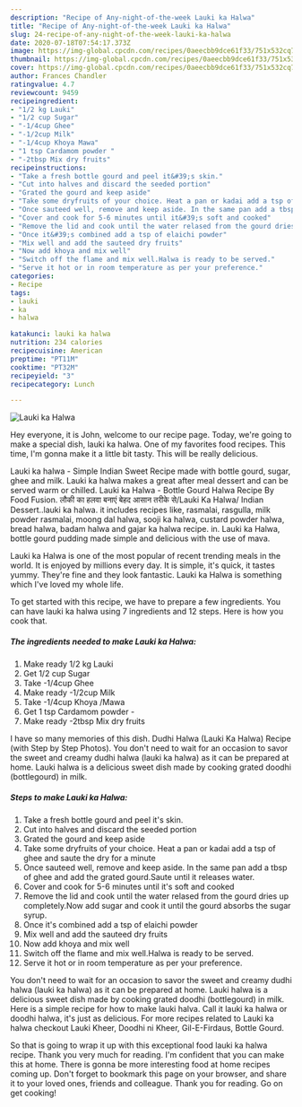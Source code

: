```yaml
---
description: "Recipe of Any-night-of-the-week Lauki ka Halwa"
title: "Recipe of Any-night-of-the-week Lauki ka Halwa"
slug: 24-recipe-of-any-night-of-the-week-lauki-ka-halwa
date: 2020-07-18T07:54:17.373Z
image: https://img-global.cpcdn.com/recipes/0aeecbb9dce61f33/751x532cq70/lauki-ka-halwa-recipe-main-photo.jpg
thumbnail: https://img-global.cpcdn.com/recipes/0aeecbb9dce61f33/751x532cq70/lauki-ka-halwa-recipe-main-photo.jpg
cover: https://img-global.cpcdn.com/recipes/0aeecbb9dce61f33/751x532cq70/lauki-ka-halwa-recipe-main-photo.jpg
author: Frances Chandler
ratingvalue: 4.7
reviewcount: 9459
recipeingredient:
- "1/2 kg Lauki"
- "1/2 cup Sugar"
- "-1/4cup Ghee"
- "-1/2cup Milk"
- "-1/4cup Khoya Mawa"
- "1 tsp Cardamom powder "
- "-2tbsp Mix dry fruits"
recipeinstructions:
- "Take a fresh bottle gourd and peel it&#39;s skin."
- "Cut into halves and discard the seeded portion"
- "Grated the gourd and keep aside"
- "Take some dryfruits of your choice. Heat a pan or kadai add a tsp of ghee and saute the dry for a minute"
- "Once sauteed well, remove and keep aside. In the same pan add a tbsp of ghee and add the grated gourd.Saute until it releases water."
- "Cover and cook for 5-6 minutes until it&#39;s soft and cooked"
- "Remove the lid and cook until the water relased from the gourd dries up completely.Now add sugar and cook it until the gourd absorbs the sugar syrup."
- "Once it&#39;s combined add a tsp of elaichi powder"
- "Mix well and add the sauteed dry fruits"
- "Now add khoya and mix well"
- "Switch off the flame and mix well.Halwa is ready to be served."
- "Serve it hot or in room temperature as per your preference."
categories:
- Recipe
tags:
- lauki
- ka
- halwa

katakunci: lauki ka halwa 
nutrition: 234 calories
recipecuisine: American
preptime: "PT11M"
cooktime: "PT32M"
recipeyield: "3"
recipecategory: Lunch

---
```



![Lauki ka Halwa](https://img-global.cpcdn.com/recipes/0aeecbb9dce61f33/751x532cq70/lauki-ka-halwa-recipe-main-photo.jpg)

Hey everyone, it is John, welcome to our recipe page. Today, we're going to make a special dish, lauki ka halwa. One of my favorites food recipes. This time, I'm gonna make it a little bit tasty. This will be really delicious.

Lauki ka halwa - Simple Indian Sweet Recipe made with bottle gourd, sugar, ghee and milk. Lauki ka halwa makes a great after meal dessert and can be served warm or chilled. Lauki ka Halwa - Bottle Gourd Halwa Recipe By Food Fusion. लौकी का हलवा बनाएं बेहद आसान तरीके से/Lauki Ka Halwa/ Indian Dessert..lauki ka halwa. it includes recipes like, rasmalai, rasgulla, milk powder rasmalai, moong dal halwa, sooji ka halwa, custard powder halwa, bread halwa, badam halwa and gajar ka halwa recipe. in. Lauki ka Halwa, bottle gourd pudding made simple and delicious with the use of mava.

Lauki ka Halwa is one of the most popular of recent trending meals in the world. It is enjoyed by millions every day. It is simple, it's quick, it tastes yummy. They're fine and they look fantastic. Lauki ka Halwa is something which I've loved my whole life.


To get started with this recipe, we have to prepare a few ingredients. You can have lauki ka halwa using 7 ingredients and 12 steps. Here is how you cook that.

<!--inarticleads1-->

##### The ingredients needed to make Lauki ka Halwa:

1. Make ready 1/2 kg Lauki
1. Get 1/2 cup Sugar
1. Take -1/4cup Ghee
1. Make ready -1/2cup Milk
1. Take -1/4cup Khoya /Mawa
1. Get 1 tsp Cardamom powder -
1. Make ready -2tbsp Mix dry fruits


I have so many memories of this dish. Dudhi Halwa (Lauki Ka Halwa) Recipe (with Step by Step Photos). You don&#39;t need to wait for an occasion to savor the sweet and creamy dudhi halwa (lauki ka halwa) as it can be prepared at home. Lauki halwa is a delicious sweet dish made by cooking grated doodhi (bottlegourd) in milk. 

<!--inarticleads2-->

##### Steps to make Lauki ka Halwa:

1. Take a fresh bottle gourd and peel it&#39;s skin.
1. Cut into halves and discard the seeded portion
1. Grated the gourd and keep aside
1. Take some dryfruits of your choice. Heat a pan or kadai add a tsp of ghee and saute the dry for a minute
1. Once sauteed well, remove and keep aside. In the same pan add a tbsp of ghee and add the grated gourd.Saute until it releases water.
1. Cover and cook for 5-6 minutes until it&#39;s soft and cooked
1. Remove the lid and cook until the water relased from the gourd dries up completely.Now add sugar and cook it until the gourd absorbs the sugar syrup.
1. Once it&#39;s combined add a tsp of elaichi powder
1. Mix well and add the sauteed dry fruits
1. Now add khoya and mix well
1. Switch off the flame and mix well.Halwa is ready to be served.
1. Serve it hot or in room temperature as per your preference.


You don&#39;t need to wait for an occasion to savor the sweet and creamy dudhi halwa (lauki ka halwa) as it can be prepared at home. Lauki halwa is a delicious sweet dish made by cooking grated doodhi (bottlegourd) in milk. Here is a simple recipe for how to make lauki halva. Call it lauki ka halwa or doodhi halwa, it&#39;s just as delicious. For more recipes related to Lauki ka halwa checkout Lauki Kheer, Doodhi ni Kheer, Gil-E-Firdaus, Bottle Gourd. 

So that is going to wrap it up with this exceptional food lauki ka halwa recipe. Thank you very much for reading. I'm confident that you can make this at home. There is gonna be more interesting food at home recipes coming up. Don't forget to bookmark this page on your browser, and share it to your loved ones, friends and colleague. Thank you for reading. Go on get cooking!
